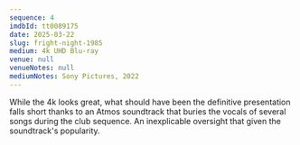 ```yaml
---
sequence: 4
imdbId: tt0089175
date: 2025-03-22
slug: fright-night-1985
medium: 4k UHD Blu-ray
venue: null
venueNotes: null
mediumNotes: Sony Pictures, 2022
---
```


While the 4k looks great, what should have been the definitive presentation falls short thanks to an Atmos soundtrack that buries the vocals of several songs during the club sequence. An inexplicable oversight that given the soundtrack's popularity.